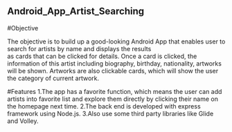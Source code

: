 ## Android_App_Artist_Searching

#Objective

The objective is to build up a good-looking Android App that enables user to search for artists by name and displays the results       
as cards that can be clicked for details. Once a card is clicked, the information of this artist including biography, birthday, nationality, artworks
will be shown. Artworks are also clickable cards, which will show the user the category of current artwork.

#Features
1.The app has a favorite function, which means the user can add artists into favorite list and explore them directly by clicking their name on the homepage next time.
2.The back end is developed with express framework using Node.js.
3.Also use some third party libraries like Glide and Volley.
